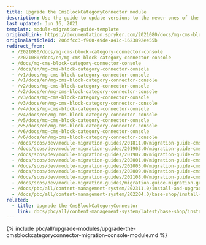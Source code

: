 ```yaml
---
title: Upgrade the CmsBlockCategoryConnector module
description: Use the guide to update versions to the newer ones of the Spryker CMS Block Category Connector  module.
last_updated: Jun 16, 2021
template: module-migration-guide-template
originalLink: https://documentation.spryker.com/2021080/docs/mg-cms-block-category-connector-console
originalArticleId: 206dfcc3-f900-49de-a41c-1623892ee55b
redirect_from:
  - /2021080/docs/mg-cms-block-category-connector-console
  - /2021080/docs/en/mg-cms-block-category-connector-console
  - /docs/mg-cms-block-category-connector-console
  - /docs/en/mg-cms-block-category-connector-console
  - /v1/docs/mg-cms-block-category-connector-console
  - /v1/docs/en/mg-cms-block-category-connector-console
  - /v2/docs/mg-cms-block-category-connector-console
  - /v2/docs/en/mg-cms-block-category-connector-console
  - /v3/docs/mg-cms-block-category-connector-console
  - /v3/docs/en/mg-cms-block-category-connector-console
  - /v4/docs/mg-cms-block-category-connector-console
  - /v4/docs/en/mg-cms-block-category-connector-console
  - /v5/docs/mg-cms-block-category-connector-console
  - /v5/docs/en/mg-cms-block-category-connector-console
  - /v6/docs/mg-cms-block-category-connector-console
  - /v6/docs/en/mg-cms-block-category-connector-console
  - /docs/scos/dev/module-migration-guides/201811.0/migration-guide-cms-block-category-connector-migration-console.html
  - /docs/scos/dev/module-migration-guides/201903.0/migration-guide-cms-block-category-connector-migration-console.html
  - /docs/scos/dev/module-migration-guides/201907.0/migration-guide-cms-block-category-connector-migration-console.html
  - /docs/scos/dev/module-migration-guides/202001.0/migration-guide-cms-block-category-connector-migration-console.html
  - /docs/scos/dev/module-migration-guides/202005.0/migration-guide-cms-block-category-connector-migration-console.html
  - /docs/scos/dev/module-migration-guides/202009.0/migration-guide-cms-block-category-connector-migration-console.html
  - /docs/scos/dev/module-migration-guides/202108.0/migration-guide-cms-block-category-connector-migration-console.html
  - /docs/scos/dev/module-migration-guides/migration-guide-migration-guide-cmsblockcategoryconnector-migration-console.html
  - /docs/pbc/all/content-management-system/202311.0/install-and-upgrade/upgrade-modules/upgrade-the-cmsblockcategoryconnector-migration-console-module.html
  - /docs/pbc/all/content-management-system/202204.0/base-shop/install-and-upgrade/upgrade-modules/upgrade-the-cmsblockcategoryconnector-migration-console-module.html
related:
  - title: Upgrade the CmsBlockCategoryConnector
    link: docs/pbc/all/content-management-system/latest/base-shop/install-and-upgrade/upgrade-modules/upgrade-the-cmsblockcategoryconnector-module.html
---
```

{% include pbc/all/upgrade-modules/upgrade-the-cmsblockcategoryconnector-migration-console-module.md %} <!-- To edit, see /_includes/pbc/all/upgrade-modules/upgrade-the-cmsblockcategoryconnector-migration-console-module.md -->
